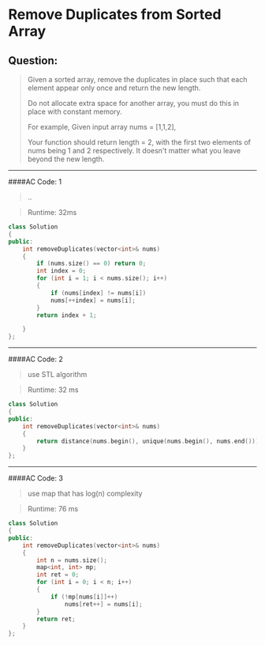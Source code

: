 # Remove Duplicates from Sorted Array
## Question:
> Given a sorted array, remove the duplicates in place such that each element appear only once and return the new length.
>
>Do not allocate extra space for another array, you must do this in place with constant memory.
>
>For example,
>Given input array nums = [1,1,2],
>
>Your function should return length = 2, with the first two elements of nums being 1 and 2 respectively. It doesn't matter what you leave beyond the new length. 
>


----------


####AC Code: 1
>..

>Runtime: 32ms
```cpp
class Solution 
{
public:
    int removeDuplicates(vector<int>& nums) 
    {
        if (nums.size() == 0) return 0;
		int index = 0;
		for (int i = 1; i < nums.size(); i++) 
		{
			if (nums[index] != nums[i])
			nums[++index] = nums[i];
		}
		return index + 1;

    }
};
```


----------


####AC Code: 2
>use STL algorithm

>Runtime: 32 ms
```cpp
class Solution 
{
public:
    int removeDuplicates(vector<int>& nums) 
    {
        return distance(nums.begin(), unique(nums.begin(), nums.end()));
    }
};
```


----------


####AC Code: 3
>use map that has log(n) complexity

>Runtime: 76 ms
```cpp
class Solution 
{
public:
    int removeDuplicates(vector<int>& nums) 
    {
        int n = nums.size();
        map<int, int> mp;
        int ret = 0;
        for (int i = 0; i < n; i++)
        {
            if (!mp[nums[i]]++)
                nums[ret++] = nums[i];
        }
        return ret;
    }
};
```